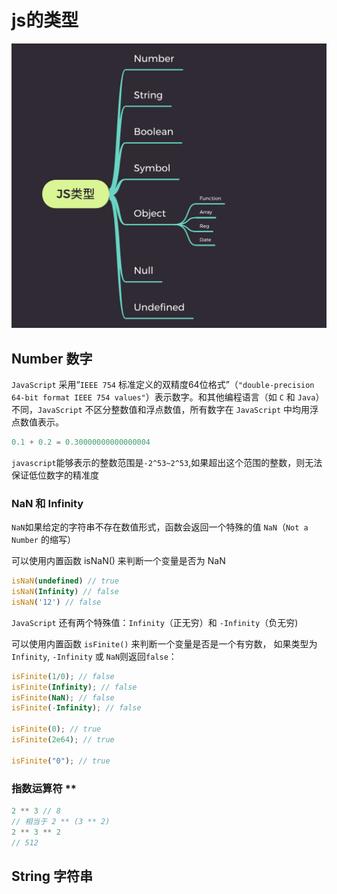 # js的类型

![img](../images/js/img1.png)

## Number 数字

`JavaScript` 采用“`IEEE 754` 标准定义的双精度64位格式”（`"double-precision 64-bit format IEEE 754 values"`）表示数字。和其他编程语言（如 `C` 和 `Java`）不同，`JavaScript` 不区分整数值和浮点数值，所有数字在 `JavaScript` 中均用浮点数值表示。

```javascript
0.1 + 0.2 = 0.30000000000000004
```

`javascript`能够表示的整数范围是`-2^53~2^53`,如果超出这个范围的整数，则无法保证低位数字的精准度

### NaN 和 Infinity

`NaN`如果给定的字符串不存在数值形式，函数会返回一个特殊的值 `NaN`（`Not a Number` 的缩写）

可以使用内置函数 isNaN() 来判断一个变量是否为 NaN

```JavaScript
isNaN(undefined) // true
isNaN(Infinity) // false
isNaN('12') // false
```

`JavaScript` 还有两个特殊值：`Infinity`（正无穷）和 `-Infinity`（负无穷)

可以使用内置函数 `isFinite()` 来判断一个变量是否是一个有穷数， 如果类型为`Infinity`, `-Infinity` 或 `NaN`则返回`false`：

```JavaScript
isFinite(1/0); // false
isFinite(Infinity); // false
isFinite(NaN); // false
isFinite(-Infinity); // false

isFinite(0); // true
isFinite(2e64); // true

isFinite("0"); // true
```

### 指数运算符 **

```javascript
2 ** 3 // 8
// 相当于 2 ** (3 ** 2)
2 ** 3 ** 2
// 512
```

## String 字符串